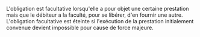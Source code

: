 L'obligation est facultative lorsqu'elle a pour objet une certaine prestation mais que le débiteur a la faculté, pour se libérer, d'en fournir une autre.  L'obligation facultative est éteinte si l'exécution de la prestation initialement convenue devient impossible pour cause de force majeure.

